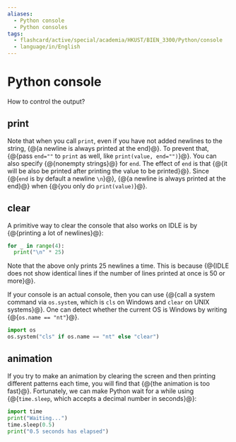 ```yaml
---
aliases:
  - Python console
  - Python consoles
tags:
  - flashcard/active/special/academia/HKUST/BIEN_3300/Python/console
  - language/in/English
---
```


# Python console

How to control the output?

## print

Note that when you call `print`, even if you have not added newlines to the string, {@{a newline is always printed at the end}@}. To prevent that, {@{pass `end=""` to `print` as well, like `print(value, end="")`}@}. You can also specify {@{nonempty strings}@} for `end`. The effect of `end` is that {@{it will be also be printed after printing the value to be printed}@}. Since {@{`end` is by default a newline `\n`}@}, {@{a newline is always printed at the end}@} when {@{you only do `print(value)`}@}. <!--SR:!2025-09-25,4,270!2025-09-25,4,270!2025-09-25,4,270!2025-09-25,4,270-->

## clear

A primitive way to clear the console that also works on IDLE is by {@{printing a lot of newlines}@}: <!--SR:!2025-09-25,4,270-->

```Python
for _ in range(4):
  print("\n" * 25)
```

Note that the above only prints 25 newlines a time. This is because {@{IDLE does not show identical lines if the number of lines printed at once is 50 or more}@}. <!--SR:!2025-09-25,4,270-->

If your console is an actual console, then you can use {@{call a system command via `os.system`, which is `cls` on Windows and `clear` on UNIX systems}@}. One can detect whether the current OS is Windows by writing {@{`os.name == "nt"`}@}. <!--SR:!2025-09-25,4,270!2025-09-25,4,270-->

```Python
import os
os.system("cls" if os.name == "nt" else "clear")
```

## animation

If you try to make an animation by clearing the screen and then printing different patterns each time, you will find that {@{the animation is too fast}@}. Fortunately, we can make Python wait for a while using {@{`time.sleep`, which accepts a decimal number in seconds}@}: <!--SR:!2025-09-25,4,270!2025-09-25,4,270-->

```Python
import time
print("Waiting...")
time.sleep(0.5)
print("0.5 seconds has elapsed")
```
